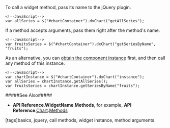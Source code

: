 To call a widget method, pass its name to the jQuery plugin.

    <!--JavaScript-->
    var allSeries = $("#chartContainer").dxChart("getAllSeries");

If a method accepts arguments, pass them right after the method's name.

    <!--JavaScript-->
    var fruitsSeries = $("#chartContainer").dxChart("getSeriesByName", "fruits");

As an alternative, you can [obtain the component instance](/concepts/58%20jQuery%20Components/20%20Component%20Configuration%20Syntax/13%20Get%20a%20Widget%20Instance.md '/Documentation/Guide/jQuery_Components/Component_Configuration_Syntax/#Get_a_Widget_Instance') first, and then call any method of this instance.

    <!--JavaScript-->
    var chartInstance = $("#chartContainer").dxChart("instance");
    var allSeries = chartInstance.getAllSeries();
    var fruitsSeries = chartInstance.getSeriesByName("fruits");

#####See Also#####
- **API Reference**.**WidgetName**.**Methods**, for example, **API Reference**.[Chart](/api-reference/20%20Data%20Visualization%20Widgets/dxChart '/Documentation/ApiReference/Data_Visualization_Widgets/dxChart/').[Methods](/api-reference/20%20Data%20Visualization%20Widgets/dxChart/3%20Methods '/Documentation/ApiReference/Data_Visualization_Widgets/dxChart/Methods/')

[tags]basics, jquery, call methods, widget instance, method arguments
